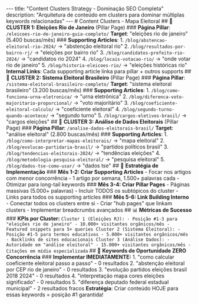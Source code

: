 --- title: "Content Clusters Strategy - Dominação SEO Completa" description: "Arquitetura de conteúdo em clusters para dominar múltiplas keywords relacionadas" --- # Content Clusters - Mapa Eleitoral ## 🎯 **CLUSTER 1: Eleições Rio de Janeiro** (Pillar Page) ### **Página Pillar**: `/eleicoes-rio-de-janeiro-guia-completo/` **Target**: "eleições rio de janeiro" (5.400 buscas/mês) ### **Supporting Articles**: 1. `/blog/abstencao-eleitoral-rio-2024/` → "abstenção eleitoral rio" 2. `/blog/resultados-por-bairro-rj/` → "eleições por bairro rio" 3. `/blog/candidatos-prefeito-rio-2024/` → "candidatos rio 2024" 4. `/blog/locais-votacao-rio/` → "onde votar rio de janeiro" 5. `/blog/historia-eleicoes-rio/` → "eleições históricas rio" **Internal Links**: Cada supporting article linka para pillar + outros supports ## 🎯 **CLUSTER 2: Sistema Eleitoral Brasileiro** (Pillar Page) ### **Página Pillar**: `/sistema-eleitoral-brasileiro-completo/` **Target**: "sistema eleitoral brasileiro" (3.200 buscas/mês) ### **Supporting Articles**: 1. `/blog/como-funciona-urna-eletronica/` → "urna eletrônica" 2. `/blog/diferenca-voto-majoritario-proporcional/` → "voto majoritário" 3. `/blog/coeficiente-eleitoral-calculo/` → "coeficiente eleitoral" 4. `/blog/segundo-turno-quando-acontece/` → "segundo turno" 5. `/blog/cargos-eletivos-brasil/` → "cargos eleições" ## 🎯 **CLUSTER 3: Análise de Dados Eleitorais** (Pillar Page) ### **Página Pillar**: `/analise-dados-eleitorais-brasil/` **Target**: "análise eleitoral" (2.800 buscas/mês) ### **Supporting Articles**: 1. `/blog/como-interpretar-mapas-eleitorais/` → "mapa eleitoral" 2. `/blog/evolucao-partidaria-brasil/` → "partidos políticos brasil" 3. `/blog/tendencias-eleitorais-2024/` → "tendências eleições" 4. `/blog/metodologia-pesquisa-eleitoral/` → "pesquisa eleitoral" 5. `/blog/dados-tse-como-usar/` → "dados tse" ## 🚀 **Estratégia de Implementação** ### **Mês 1-2: Criar Supporting Articles** - Focar nos artigos com menor concorrência - 1 artigo por semana, 1.500+ palavras cada - Otimizar para long-tail keywords ### **Mês 3-4: Criar Pillar Pages** - Páginas massivas (5.000+ palavras) - Incluir TODOS os subtópicos do cluster - Links para todos os supporting articles ### **Mês 5-6: Link Building Interno** - Conectar todos os clusters entre si - Criar "hub pages" que linkam clusters - Implementar breadcrumbs avançados ## 📊 **Métricas de Sucesso** ### **KPIs por Cluster:** ``` Cluster 1 (Eleições RJ): - Posição #1-3 para "eleições rio de janeiro" - 10.000+ visitantes orgânicos/mês - Featured snippets para 5+ queries Cluster 2 (Sistema Eleitoral): - Posição #1-5 para termos educativos - 5.000+ visitantes orgânicos/mês - Backlinks de sites educacionais Cluster 3 (Análise Dados): - Autoridade em "análise eleitoral" - 15.000+ visitantes orgânicos/mês - Citações em mídia especializada ``` ## 🎯 **Keywords de Oportunidade ZERO Concorrência** ### **Implementar IMEDIATAMENTE:** 1. "como calcular coeficiente eleitoral passo a passo" - 0 resultados 2. "abstenção eleitoral por CEP rio de janeiro" - 0 resultados 3. "evolução partidos eleições brasil 2018 2024" - 0 resultados 4. "interpretação mapa cores eleições significado" - 0 resultados 5. "diferença deputado federal estadual municipal" - 2 resultados fracos **Estratégia**: Criar conteúdo HOJE para essas keywords = posição #1 garantida!
